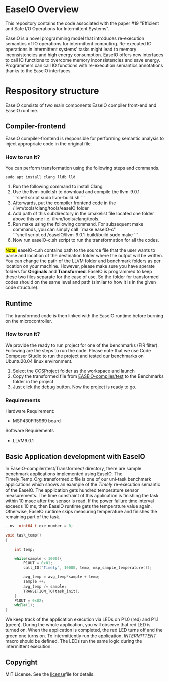 
# EaseIO Overview
This repository contains the code associated with the paper #19 "Efficient and Safe I/O Operations for Intermittent Systems".

EaseIO is a novel programming model that introduces re-execution semantics of IO operations for intermittent computing. Re-executed IO operations in intermittent systems' tasks might lead to memory inconsistencies and high energy consumption. EaseIO offers new interfaces to call IO functions to overcome memory inconsistencies and save energy. Programmers can call IO functions with re-execution semantics annotations thanks to the EaseIO interfaces. 
# Respository structure
<p>EaseIO consists of two main components EaseIO compiler front-end and EaseIO runtime.</p>
 
## Compiler-frontend
EaseIO compiler-frontend is responsible for performing semantic analysis to inject appropriate code in the original file.

### How to run it?
You can perform transformation using the following steps and commands.
```shell script
sudo apt install clang lldb lld
``` 
<ol>
  <li>Run the following command to install Clang</li>

  <li>Use the llvm-build.sh to download and compile the llvm-9.0.1.</li>
```shell script
sudo llvm-build.sh 
``` 
  <li>Afterwards, put the compiler frontend code in the /llvm/tools/clang/tools/easeIO folder</li>
  <li>Add path of this subdirectory in the cmakelist file located one folder above this one i.e. /llvm/tools/clang/tools.</li>
  <li>Run make using the following command. For subsequent make commands, you can simply call ``make easeIO-c''</li>
```shell script
cd /easeIO/llvm-9.0.1-build/build
sudo make 
```
  <li>Now run easeIO-c.sh script to run the transformation for all the codes.</li>
</ol>

<mark>Note:</mark> easeIO-c.sh contains path to the source file that the user wants to parse and location of the destination folder where the output will be written. 
You can change the path of the LLVM folder and benchmark folders as per location on your machine. However, please make sure you have sperate folders for <b>Originals</b> and <b>Transformed</b>. EaseIO is programmed to keep these two files separate for the ease of use. So the folder for transformed codes should on the same level and path (similar to how it is in the given code structure).

## Runtime
The transformed code is then linked with the EaseIO runtime before burning on the microcontroller.

### How to run it?
We provide the ready to run project for one of the benchmarks (FIR filter). Following are the steps to run the code. Please note that we use Code Composer Studio to run the project and tested our benchmarks on Ubuntu20.04 linux environment.  


  1. Select the [CCSProject](./CCSProject) folder as the workspace and launch
  2. Copy the transformed file from [EASEIO-compiler/test](https://github.com/tinysystems/easeIO/tree/main/EaseIO-compiler/test) to the Benchmarks folder in the project
  3. Just click the debug button. Now the project is ready to go.

### Requirements

Hardware Requirement:
- MSP430FR5969 board

Software Requirements
- LLVM9.0.1

<!---
## Getting Started

For ease-of-use, we have transformed the code for Single timely operation. 
-->
## Basic Application development with EaseIO
In EaseIO-compiler/test/Transformed/ directory, there are sample benchmark applications implemented using EaseIO. The Timely_Temp_Org_transformed.c file is one of our uni-task benchmark applications which shows an example of the <em> Timely</em> re-execution semantic of the EaseIO. The application gets hundred temperature sensor measurements. The time constraint of this application is finishing the task within 10 msec after the sensor is read. If the power failure time interval exceeds 10 ms, then EaseIO runtime gets the temperature value again. Otherwise, EaseIO runtime skips measuring temperature and finishes the remaining part of the task. 
```c
__nv  uint64_t exe_number = 0;

void task_temp()
{
    
    int temp;

    while(sample < 1000){
        P1OUT = 0x01;
        call_IO("Timely", 10000, temp, msp_sample_temperature());

        avg_temp = avg_temp*sample + temp;
        sample ++;
        avg_temp /= sample;
        TRANSITION_TO(task_init);
    }
    P1OUT = 0x02;
    while(1);
}

```
We keep track of the application execution via LEDs on P1.0 (red) and P1.1 (green). During the whole application, you will observe that red LED is turned on. When the application is completed, the red LED turns off and the green one turns on. 
To intermittently run the application,  <em> INTERMITTENT </em> macro should be defined. The LEDs run the same logic during the intermittent execution. 
## Copyright
MIT License. See the [license](https://github.com/tinysystems/easeIO/blob/main/LICENSE.txt)file for details.
 
<!---

### Acknowledgements {#custom-id}
Software dependencies
LLVM 9.0.1

Hardware Dependencies
MSP430FR5969 boards

### Setup

run the llvm-build.sh 

Software dependencies
LLVM 9.0.1

Hardware Dependencies
MSP430FR5969 boards
-->

